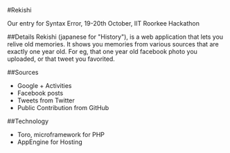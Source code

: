 #Rekishi

Our entry for Syntax Error, 19-20th October, IIT Roorkee Hackathon

##Details
Rekishi (japanese for "History"), is a web application that lets you relive old memories.
It shows you memories from various sources that are exactly one year old. For eg, that
one year old facebook photo you uploaded, or that tweet you favorited.

##Sources
- Google + Activities
- Facebook posts
- Tweets from Twitter
- Public Contribution from GitHub

##Technology

- Toro, microframework for PHP
- AppEngine for Hosting